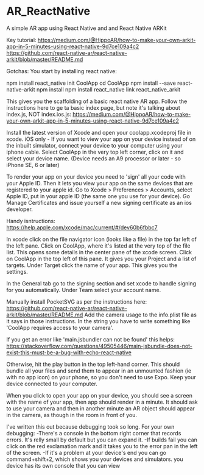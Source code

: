 # AR_ReactNative

A simple AR app using React Native and and React Native ARKit

Key tutorial:
https://medium.com/@HippoAR/how-to-make-your-own-arkit-app-in-5-minutes-using-react-native-9d7ce109a4c2
https://github.com/react-native-ar/react-native-arkit/blob/master/README.md

Gotchas:
You start by installing react native:

npm install react_native init CoolApp
cd CoolApp
npm install --save react-native-arkit
npm install
npm install react_native link react_native_arkit

This gives you the scaffolding of a basic react native AR app. Follow the instructions here to ge ta basic index page, but note it's talking about index.js, NOT index.ios.js: https://medium.com/@HippoAR/how-to-make-your-own-arkit-app-in-5-minutes-using-react-native-9d7ce109a4c2

Install the latest version of Xcode and open your coolapp.xcodeproj file in xcode. iOS only - If you want to view your app on your device instead of on the inbuilt simulator, connect your device to your computer using your iphone cable. Select CoolApp in the very top left corner, click on it and select your device name. (Device needs an A9 processor or later - so iPhone SE, 6 or later)

To render your app on your device you need to 'sign' all your code with your Apple ID. Then it lets you view your app on the same devices that are registered to your apple id. Go to Xcode > Preferences > Accounts, select Apple ID, put in your apple ID (the same one you use for your device). Go Manage Certificates and issue yourself a new signing certificate as an ios developer.

Handy isntructions: https://help.apple.com/xcode/mac/current/#/dev60b6fbbc7

In xcode click on the file navigator icon (looks like a file) in the top far left of the left pane. Click on CoolApp, where it's listed at the very top of the file list. This opens some details in the center pane of the xcode screen. Click on CoolApp in the top left of this pane. It gives you your Project and a list of targets. Under Target click the name of your app. This gives you the settings.

In the General tab go to the signing section and set xcode to handle signing for you automatically. Under Team select your account name.

Manually install PocketSVG as per the instructions here: https://github.com/react-native-ar/react-native-arkit/blob/master/README.md
Add the camera usage to the info.plist file as it says in those instructions. In the string you have to write something like 'CoolApp requires access to your camera'.

If you get an error like 'main.jsbundler can not be found' this helps: https://stackoverflow.com/questions/49505446/main-jsbundle-does-not-exist-this-must-be-a-bug-with-echo-react-native

Otherwise, hit the play button in the top left-hand corner. This should bundle all your files and send them to appear in an unmounted fashion (ie with no app icon) on your phone, so you don't need to use Expo. Keep your device connected to your computer. 

When you click to open your app on your device, you should see a screen with the name of your app, then app should render in a minute. It should ask to use your camera and then in another minute an AR object should appear in the camera, as though in the room in front of you.

I've written this out because debugging took so long. For your own debugging: 
-There's a console in the bottom right corner that records errors. It's relly small by default but you can expand it.
-If builds fail you can click on the red exclamation mark and it takes you to the error pan in the left of the screen.
-If it's a problem at your device's end you can go command+shift+2, which shows you your devices and simulators. you device has its own console that you can view

